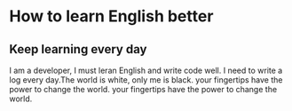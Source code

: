 # How to learn English better

## Keep learning every day

I am a developer, I must leran English and write code well. I need to write a log every day.The world is white, only me is black.
your fingertips have the power to change the world.
your fingertips have the power to change the world.